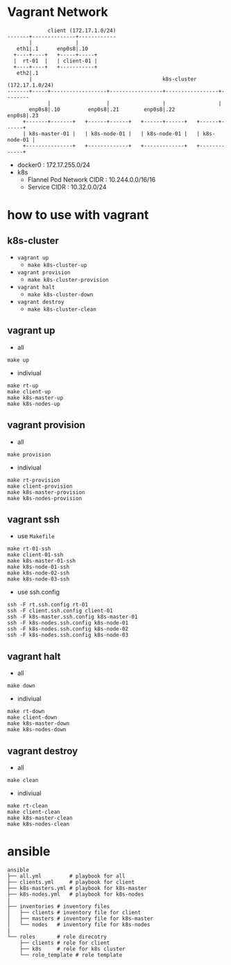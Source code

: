 # Vagrant Network

```
             client (172.17.1.0/24)
-------+--------------+------------
       |              |
   eth1|.1      enp0s8|.10
  +----+----+   +-----+-----+
  |  rt-01  |   | client-01 |
  +----+----+   +-----------+
   eth2|.1
       |                                          k8s-cluster (172.17.1.0/24)
-------+-----+------------------+-----------------+-----------------+--------
             |                  |                 |                 |
       enp0s8|.10         enp0s8|.21        enp0s8|.22        enp0s8|.23
     +-------+-------+   +------+------+   +------+------+   +------+------+
     | k8s-master-01 |   | k8s-node-01 |   | k8s-node-01 |   | k8s-node-01 |
     +---------------+   +-------------+   +-------------+   +-------------+
```

* docker0 : 172.17.255.0/24
* k8s
    * Flannel Pod Network CIDR :  10.244.0.0/16/16
    * Service CIDR : 10.32.0.0/24

# how to use with vagrant

## k8s-cluster

- `vagrant up`
    - `make k8s-cluster-up`
- `vagrant provision`
    - `make k8s-cluster-provision`
- `vagrant halt`
    - `make k8s-cluster-down`
- `vagrant destroy`
    - `make k8s-cluster-clean`

## vagrant up

- all
```
make up
```

- indiviual
```
make rt-up
make client-up
make k8s-master-up
make k8s-nodes-up
```

## vagrant provision

- all
```
make provision
```

- indiviual
```
make rt-provision
make client-provision
make k8s-master-provision
make k8s-nodes-provision
```

## vagrant ssh

- use `Makefile`

```
make rt-01-ssh
make client-01-ssh
make k8s-master-01-ssh
make k8s-node-01-ssh
make k8s-node-02-ssh
make k8s-node-03-ssh
```

- use ssh.config

```
ssh -F rt.ssh.config rt-01
ssh -F client.ssh.config client-01
ssh -F k8s-master.ssh.config k8s-master-01
ssh -F k8s-nodes.ssh.config k8s-node-01
ssh -F k8s-nodes.ssh.config k8s-node-02
ssh -F k8s-nodes.ssh.config k8s-node-03
```

## vagrant halt

- all

```
make down
```

- indiviual

```
make rt-down
make client-down
make k8s-master-down
make k8s-nodes-down
```

## vagrant destroy

- all

```
make clean
```

- indiviual

```
make rt-clean
make client-clean
make k8s-master-clean
make k8s-nodes-clean
```

# ansible

```
ansible
├── all.yml         # playbook for all
├── clients.yml     # playbook for client
├── k8s-masters.yml # playbook for k8s-master
├── k8s-nodes.yml   # playbook for k8s-nodes
|
├── inventories # inventory files
│   ├── clients # inventory file for client
│   ├── masters # inventory file for k8s-master
│   └── nodes   # inventory file for k8s-nodes
|
└── roles       # role direcotry
    ├── clients # role for client
    ├── k8s     # role for k8s cluster
    └── role_template # role template
```
